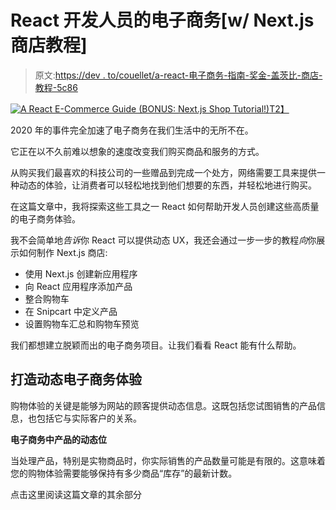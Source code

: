 # React 开发人员的电子商务[w/ Next.js 商店教程]

> 原文:[https://dev . to/couellet/a-react-电子商务-指南-奖金-盖茨比-商店-教程-5c86](https://dev.to/couellet/a-react-e-commerce-guide-bonus-gatsby-shop-tutorial-5c86)

[![A React E-Commerce Guide (BONUS: Next.js Shop Tutorial!)](../Images/e0de1326671fd95b7f8ab3a1041b9635.png)T2】](https://res.cloudinary.com/practicaldev/image/fetch/s--z8E8fAWE--/c_limit%2Cf_auto%2Cfl_progressive%2Cq_auto%2Cw_880/https://snipcart.com/media/205468/react-ecommerce-tutorial.png)

2020 年的事件完全加速了电子商务在我们生活中的无所不在。

它正在以不久前难以想象的速度改变我们购买商品和服务的方式。

从购买我们最喜欢的科技公司的一些赠品到完成一个处方，网络需要工具来提供一种动态的体验，让消费者可以轻松地找到他们想要的东西，并轻松地进行购买。

在这篇文章中，我将探索这些工具之一 React 如何帮助开发人员创建这些高质量的电子商务体验。

我不会简单地*告诉*你 React 可以提供动态 UX，我还会通过一步一步的教程*向*你展示如何制作 Next.js 商店:

*   使用 Next.js 创建新应用程序
*   向 React 应用程序添加产品
*   整合购物车
*   在 Snipcart 中定义产品
*   设置购物车汇总和购物车预览

我们都想建立脱颖而出的电子商务项目。让我们看看 React 能有什么帮助。

## 打造动态电子商务体验

购物体验的关键是能够为网站的顾客提供动态信息。这既包括您试图销售的产品信息，也包括它与实际客户的关系。

**电子商务中产品的动态位**

当处理产品，特别是实物商品时，你实际销售的产品数量可能是有限的。这意味着您的购物体验需要能够保持有多少商品“库存”的最新计数。

点击这里阅读这篇文章的其余部分